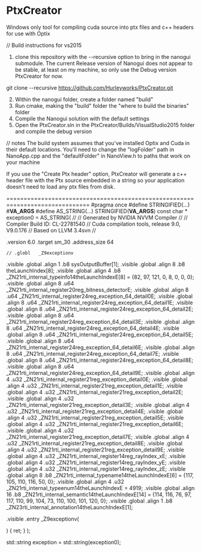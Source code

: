 # PtxCreator
Windows only tool for compiling cuda source into ptx files and c++ headers for use with Optix

// Build instructions for vs2015

1. clone this repository with the --recursive option to bring in the nanogui submodule. The current Release version of Nanogui does not appear to be stable, at least on my machine, so only use the Debug version PtxCreator for now.

git clone --recursive https://github.com/Hurleyworks/PtxCreator.git

2. Within  the nanogui folder, create a folder named "build"
3. Run cmake, making the "build" folder the "where to build the binaries" folder
3. Compile the Nanogui solution with the default settings
4. Open the PtxCreator.sln in the PtxCreator/Builds/VisualStudio2015 folder and compile the debug version

// notes
The build system assumes that you've installed Optix and Cuda in their default locations.
You'll need to change the "logFolder" path in NanoApp.cpp and the "defaultFolder" in NanoView.h to paths that work on your machine

If you use the "Create Ptx header" option, PtxCreator will generate a c++ header file with the Ptx source embedded in a string so your application doesn't need to load any ptx files from disk.

==============================================================================
#pragma once
#define STRINGIFIED(...) #__VA_ARGS__
#define AS_STRING(...) STRINGIFIED(__VA_ARGS__)
const char * exception0 = AS_STRING(
//
// Generated by NVIDIA NVVM Compiler
//
// Compiler Build ID: CL-22781540
// Cuda compilation tools, release 9.0, V9.0.176
// Based on LLVM 3.4svn
//

.version 6.0
.target sm_30
.address_size 64

	// .globl	_Z9exceptionv
.visible .global .align 1 .b8 sysOutputBuffer[1];
.visible .global .align 8 .b8 theLaunchIndex[8];
.visible .global .align 4 .b8 _ZN21rti_internal_typeinfo14theLaunchIndexE[8] = {82, 97, 121, 0, 8, 0, 0, 0};
.visible .global .align 8 .u64 _ZN21rti_internal_register20reg_bitness_detectorE;
.visible .global .align 8 .u64 _ZN21rti_internal_register24reg_exception_64_detail0E;
.visible .global .align 8 .u64 _ZN21rti_internal_register24reg_exception_64_detail1E;
.visible .global .align 8 .u64 _ZN21rti_internal_register24reg_exception_64_detail2E;
.visible .global .align 8 .u64 _ZN21rti_internal_register24reg_exception_64_detail3E;
.visible .global .align 8 .u64 _ZN21rti_internal_register24reg_exception_64_detail4E;
.visible .global .align 8 .u64 _ZN21rti_internal_register24reg_exception_64_detail5E;
.visible .global .align 8 .u64 _ZN21rti_internal_register24reg_exception_64_detail6E;
.visible .global .align 8 .u64 _ZN21rti_internal_register24reg_exception_64_detail7E;
.visible .global .align 8 .u64 _ZN21rti_internal_register24reg_exception_64_detail8E;
.visible .global .align 8 .u64 _ZN21rti_internal_register24reg_exception_64_detail9E;
.visible .global .align 4 .u32 _ZN21rti_internal_register21reg_exception_detail0E;
.visible .global .align 4 .u32 _ZN21rti_internal_register21reg_exception_detail1E;
.visible .global .align 4 .u32 _ZN21rti_internal_register21reg_exception_detail2E;
.visible .global .align 4 .u32 _ZN21rti_internal_register21reg_exception_detail3E;
.visible .global .align 4 .u32 _ZN21rti_internal_register21reg_exception_detail4E;
.visible .global .align 4 .u32 _ZN21rti_internal_register21reg_exception_detail5E;
.visible .global .align 4 .u32 _ZN21rti_internal_register21reg_exception_detail6E;
.visible .global .align 4 .u32 _ZN21rti_internal_register21reg_exception_detail7E;
.visible .global .align 4 .u32 _ZN21rti_internal_register21reg_exception_detail8E;
.visible .global .align 4 .u32 _ZN21rti_internal_register21reg_exception_detail9E;
.visible .global .align 4 .u32 _ZN21rti_internal_register14reg_rayIndex_xE;
.visible .global .align 4 .u32 _ZN21rti_internal_register14reg_rayIndex_yE;
.visible .global .align 4 .u32 _ZN21rti_internal_register14reg_rayIndex_zE;
.visible .global .align 8 .b8 _ZN21rti_internal_typename14theLaunchIndexE[6] = {117, 105, 110, 116, 50, 0};
.visible .global .align 4 .u32 _ZN21rti_internal_typeenum14theLaunchIndexE = 4919;
.visible .global .align 16 .b8 _ZN21rti_internal_semantic14theLaunchIndexE[14] = {114, 116, 76, 97, 117, 110, 99, 104, 73, 110, 100, 101, 120, 0};
.visible .global .align 1 .b8 _ZN23rti_internal_annotation14theLaunchIndexE[1];

.visible .entry _Z9exceptionv(

)
{
	ret;
}
);

std::string exception = std::string(exception0);

